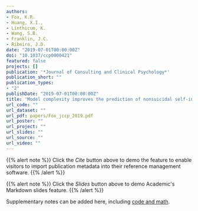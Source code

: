 ```yaml
---
authors:
- Fox, K.R.
- Huang, X.I., 
- Linthicum, K.
- Wang, S.B.
- Franklin, J.C.
- Ribeiro, J.D.
date: "2019-07-01T00:00:00Z"
doi: "10.1037/ccp0000421"
featured: false
projects: []
publication: '*Journal of Consulting and Clinical Psychology*'
publication_short: ""
publication_types:
- "2"
publishDate: "2019-07-01T00:00:00Z"
title: 'Model complexity improves the prediction of nonsuicidal self-injury'
url_code: ""
url_dataset: ""
url_pdf: papers/Fox_jccp_2019.pdf
url_poster: ""
url_project: ""
url_slides: ""
url_source: ""
url_video: ""
---
```



{{% alert note %}}
Click the *Cite* button above to demo the feature to enable visitors to import publication metadata into their reference management software.
{{% /alert %}}

{{% alert note %}}
Click the *Slides* button above to demo Academic's Markdown slides feature.
{{% /alert %}}

Supplementary notes can be added here, including [code and math](https://sourcethemes.com/academic/docs/writing-markdown-latex/).
